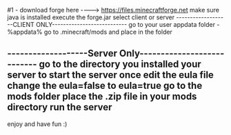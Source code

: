  #1 - download forge here ----> https://files.minecraftforge.net
 make sure java is installed
execute the forge.jar 
select client or server
 -------------------CLIENT ONLY---------------------------
go to your user appdata folder - %appdata%
go to .minecraft/mods and place in the folder

-------------------Server Only---------------------------
 go to the directory you installed your server to
 start the server once
 edit the eula file 
change the eula=false to eula=true
go to the mods folder
place the .zip file in your mods directory
run the server 
------------------------------------------------------------
enjoy and have fun :)
